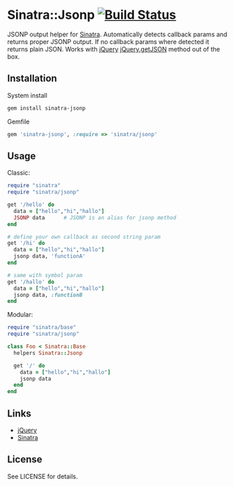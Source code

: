Sinatra::Jsonp [![Build Status](https://travis-ci.org/shtirlic/sinatra-jsonp.png)](https://travis-ci.org/shtirlic/sinatra-jsonp)
==============

JSONP output helper for [Sinatra](http://sinatrarb.com). Automatically detects callback params and returns proper JSONP output.
If no callback params where detected it returns plain JSON.
Works with [jQuery](http://jquery.com) [jQuery.getJSON](http://api.jquery.com/jQuery.getJSON/) method out of the box.


Installation
------------

System install

```bash
gem install sinatra-jsonp
```

Gemfile

```ruby
gem 'sinatra-jsonp', :require => 'sinatra/jsonp'
```

Usage
-----

Classic:

```ruby
require "sinatra"
require "sinatra/jsonp"

get '/hello' do
  data = ["hello","hi","hallo"]
  JSONP data      # JSONP is an alias for jsonp method
end

# define your own callback as second string param
get '/hi' do
  data = ["hello","hi","hallo"]
  jsonp data, 'functionA'
end

# same with symbol param
get '/hallo' do
  data = ["hello","hi","hallo"]
  jsonp data, :functionB
end
```
Modular:

```ruby
require "sinatra/base"
require "sinatra/jsonp"

class Foo < Sinatra::Base
  helpers Sinatra::Jsonp

  get '/' do
    data = ["hello","hi","hallo"]
    jsonp data
  end
end
```

Links
-----

* [jQuery](http://jquery.com)
* [Sinatra](http://www.sinatrarb.com)


License
-------

See LICENSE for details.
